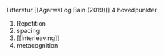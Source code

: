 Litteratur 
[[Agarwal og Bain (2019)]]
4 hovedpunkter 
1. Repetition
2. spacing 
3. [[interleaving]] 
4. metacognition

